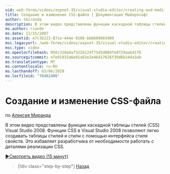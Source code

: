 ```yaml
---
uid: web-forms/videos/aspnet-35/visual-studio-editor/creating-and-modifying-a-css-file
title: Создание и изменение CSS-файла | Документация Майкрософт
author: tmiranda
description: В этом видео представлены функции каскадной таблицы стилей (CSS) Visual Studio 2008. Функции CSS в Visual Studio 2008 упрощают создание таблиц стилей a...
ms.author: riande
ms.date: 11/15/2007
ms.assetid: e7c3b221-87ce-444e-9106-bb0609665009
msc.legacyurl: /web-forms/videos/aspnet-35/visual-studio-editor/creating-and-modifying-a-css-file
msc.type: video
ms.openlocfilehash: 050c328a9a73226124f7545d804fe9729aab4176
ms.sourcegitcommit: e7e91932a6e91a63e2e46417626f39d6b244a3ab
ms.translationtype: MT
ms.contentlocale: ru-RU
ms.lasthandoff: 03/06/2020
ms.locfileid: "78462408"
---
```

# <a name="creating-and-modifying-a-css-file"></a>Создание и изменение CSS-файла

по [Алексея Миранда](https://github.com/tmiranda)

В этом видео представлены функции каскадной таблицы стилей (CSS) Visual Studio 2008. Функции CSS в Visual Studio 2008 позволяют легко создавать таблицы стилей и стили с помощью интерфейса стиля свойств. Это избавляет разработчика от необходимости работать с деталями реализации CSS.

[&#9654;Смотреть видео (15 минут)](https://channel9.msdn.com/Blogs/ASP-NET-Site-Videos/creating-and-modifying-a-css-file)

> [!div class="step-by-step"]
> [Назад](quick-tour-of-the-visual-studio-2008-integrated-development-environment.md)
